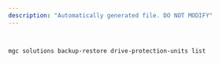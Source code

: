 ```yaml
---
description: "Automatically generated file. DO NOT MODIFY"
---
```


```bash


mgc solutions backup-restore drive-protection-units list

```